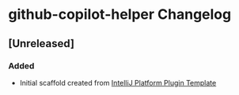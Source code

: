 <!-- Keep a Changelog guide -> https://keepachangelog.com -->

# github-copilot-helper Changelog

## [Unreleased]
### Added
- Initial scaffold created from [IntelliJ Platform Plugin Template](https://github.com/JetBrains/intellij-platform-plugin-template)
